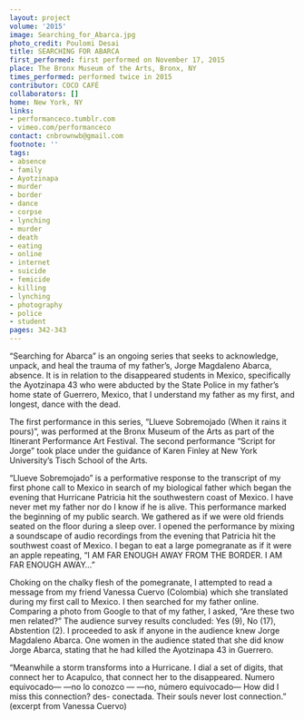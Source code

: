 ```yaml
---
layout: project
volume: '2015'
image: Searching_for_Abarca.jpg
photo_credit: Poulomi Desai
title: SEARCHING FOR ABARCA
first_performed: first performed on November 17, 2015
place: The Bronx Museum of the Arts, Bronx, NY
times_performed: performed twice in 2015
contributor: COCO CAFÉ
collaborators: []
home: New York, NY
links:
- performanceco.tumblr.com
- vimeo.com/performanceco
contact: cnbrownwb@gmail.com
footnote: ''
tags:
- absence
- family
- Ayotzinapa
- murder
- border
- dance
- corpse
- lynching
- murder
- death
- eating
- online
- internet
- suicide
- femicide
- killing
- lynching
- photography
- police
- student
pages: 342-343
--- 
```


“Searching for Abarca” is an ongoing series that seeks to acknowledge, unpack, and heal the trauma of my father’s, Jorge Magdaleno Abarca, absence. It is in relation to the disappeared students in Mexico, specifically the Ayotzinapa 43 who were abducted by the State Police in my father’s home state of Guerrero, Mexico, that I understand my father as my first, and longest, dance with the dead.

The first performance in this series, “Llueve Sobremojado (When it rains it pours)”, was performed at the Bronx Museum of the Arts as part of the Itinerant Performance Art Festival. The second performance “Script for Jorge” took place under the guidance of Karen Finley at New York University’s Tisch School of the Arts.

“Llueve Sobremojado” is a performative response to the transcript of my first phone call to Mexico in search of my biological father which began the evening that Hurricane Patricia hit the southwestern coast of Mexico. I have never met my father nor do I know if he is alive. This performance marked the beginning of my public search. We gathered as if we were old friends seated on the floor during a sleep over. I opened the performance by mixing a soundscape of audio recordings from the evening that Patricia hit the southwest coast of Mexico. I began to eat a large pomegranate as if it were an apple repeating, “I AM FAR ENOUGH AWAY FROM THE BORDER. I AM FAR ENOUGH AWAY…”

Choking on the chalky flesh of the pomegranate, I attempted to read a message from my friend Vanessa Cuervo (Colombia) which she translated during my first call to Mexico. I then searched for my father online. Comparing a photo from Google to that of my father, I asked, “Are these two men related?” The audience survey results concluded: Yes (9), No (17), Abstention (2). I proceeded to ask if anyone in the audience knew Jorge Magdaleno Abarca. One women in the audience stated that she did know Jorge Abarca, stating that he had killed the Ayotzinapa 43 in Guerrero.

“Meanwhile a storm transforms into a Hurricane. I dial a set of digits, that connect her to Acapulco, that connect her to the disappeared. Numero equivocado— —no lo conozco — —no, número equivocado— How did I miss this connection? des- conectada. Their souls never lost connection.” (excerpt from Vanessa Cuervo)
